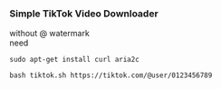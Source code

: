 ###  Simple TikTok Video Downloader 
without @ watermark<br>
need
```
sudo apt-get install curl aria2c
```
```
bash tiktok.sh https://tiktok.com/@user/0123456789
```
